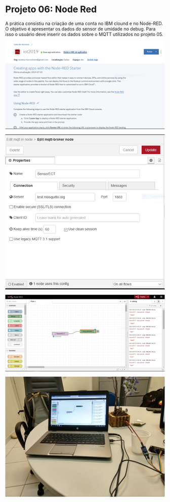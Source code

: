 # Projeto 06: Node Red

A prática consistiu na criação de uma conta no IBM clound e no Node-RED. O objetivo é apresentar os dados do sensor de umidade no debug. Para isso o usuário deve inserir os dados sobre o MQTT utilizados no projeto 05. 

![img 01](https://github.com/AquilesBurlamaqui/InternetDasCoisas/blob/master/projeto6/turma%202019.2/MarcosTeixeira/janela.PNG)

![img 02](https://github.com/AquilesBurlamaqui/InternetDasCoisas/blob/master/projeto6/turma%202019.2/MarcosTeixeira/configuração.PNG)

![img 03](https://github.com/AquilesBurlamaqui/InternetDasCoisas/blob/master/projeto6/turma%202019.2/MarcosTeixeira/tela%20contrução%20do%20fluxo.PNG)

![img 04](https://github.com/AquilesBurlamaqui/InternetDasCoisas/blob/master/projeto6/turma%202019.2/MarcosTeixeira/arquivo.jpeg)
